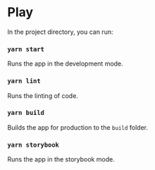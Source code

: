 # Play

In the project directory, you can run:

### `yarn start`

Runs the app in the development mode.<br />

### `yarn lint`

Runs the linting of code.<br />

### `yarn build`

Builds the app for production to the `build` folder.<br />

### `yarn storybook`

Runs the app in the storybook mode.<br />
